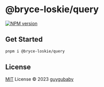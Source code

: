 # @bryce-loskie/query

[![NPM version](https://img.shields.io/npm/v/@bryce-loskie/query?color=a1b858&label=)](https://www.npmjs.com/package/@bryce-loskie/query)

## Get Started

```bash
pnpm i @bryce-loskie/query
```

## License

[MIT](./LICENSE) License © 2023 [guygubaby](https://github.com/guygubaby)
